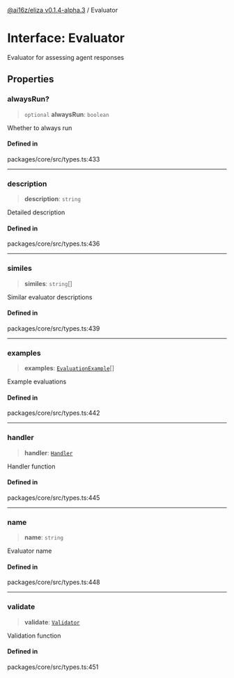[@ai16z/eliza v0.1.4-alpha.3](../index.md) / Evaluator

# Interface: Evaluator

Evaluator for assessing agent responses

## Properties

### alwaysRun?

> `optional` **alwaysRun**: `boolean`

Whether to always run

#### Defined in

packages/core/src/types.ts:433

***

### description

> **description**: `string`

Detailed description

#### Defined in

packages/core/src/types.ts:436

***

### similes

> **similes**: `string`[]

Similar evaluator descriptions

#### Defined in

packages/core/src/types.ts:439

***

### examples

> **examples**: [`EvaluationExample`](EvaluationExample.md)[]

Example evaluations

#### Defined in

packages/core/src/types.ts:442

***

### handler

> **handler**: [`Handler`](../type-aliases/Handler.md)

Handler function

#### Defined in

packages/core/src/types.ts:445

***

### name

> **name**: `string`

Evaluator name

#### Defined in

packages/core/src/types.ts:448

***

### validate

> **validate**: [`Validator`](../type-aliases/Validator.md)

Validation function

#### Defined in

packages/core/src/types.ts:451
